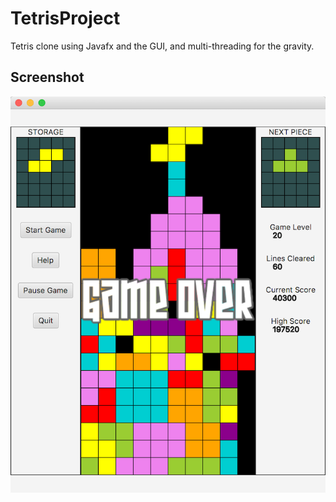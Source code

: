 # TetrisProject

Tetris clone using Javafx and the GUI, and multi-threading for the gravity. 


## Screenshot

![Screenshot](resources/tetris_Screenshot.png)
